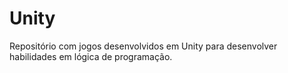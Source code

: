 # Unity
Repositório com jogos desenvolvidos em Unity para desenvolver habilidades em lógica de programação.